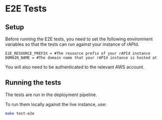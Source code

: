 # E2E Tests

## Setup

Before running the E2E tests, you need to set the following environment variables so that the tests can run against your instance of rAPId.

```
E2E_RESOURCE_PREFIX = #The resource prefix of your rAPId instance
DOMAIN_NAME = #The domain name that your rAPId instance is hosted at
```

You will also need to be authenticated to the relevant AWS account.

## Running the tests

The tests are run in the deployment pipeline.

To run them locally against the live instance, use:

```bash
make test-e2e
```
